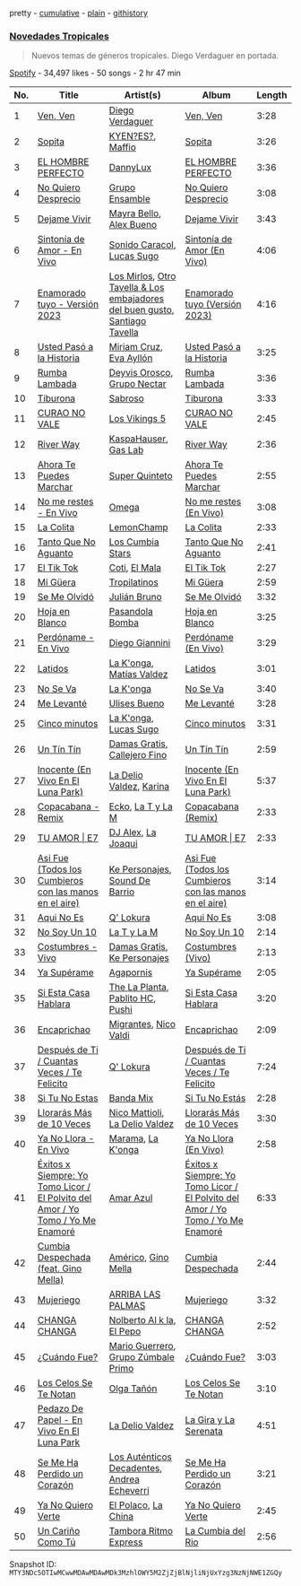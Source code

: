 pretty - [cumulative](/playlists/cumulative/37i9dQZF1DXatk5BgNhCd7.md) - [plain](/playlists/plain/37i9dQZF1DXatk5BgNhCd7) - [githistory](https://github.githistory.xyz/mackorone/spotify-playlist-archive/blob/main/playlists/plain/37i9dQZF1DXatk5BgNhCd7)

### [Novedades Tropicales](https://open.spotify.com/playlist/37i9dQZF1DXatk5BgNhCd7)

> Nuevos temas de géneros tropicales\. Diego Verdaguer en portada.

[Spotify](https://open.spotify.com/user/spotify) - 34,497 likes - 50 songs - 2 hr 47 min

| No. | Title | Artist(s) | Album | Length |
|---|---|---|---|---|
| 1 | [Ven, Ven](https://open.spotify.com/track/2qEzWUMScoin9hn8Gqr0s9) | [Diego Verdaguer](https://open.spotify.com/artist/2UFqwY8A3PLcx8pAkg9g5P) | [Ven, Ven](https://open.spotify.com/album/1UsnZRssUcmZxEQFejIrD7) | 3:28 |
| 2 | [Sopita](https://open.spotify.com/track/4eXzQyAZ4jow5Hh41vqfgb) | [KYEN?ES?](https://open.spotify.com/artist/7clZc3rkBtBtHiZtwmkXXx), [Maffio](https://open.spotify.com/artist/5RzT7CM6Ot0sh0EHefMicV) | [Sopita](https://open.spotify.com/album/7aeqawsfMYRteFQJ3Srl5I) | 3:26 |
| 3 | [EL HOMBRE PERFECTO](https://open.spotify.com/track/5DcVcYoTmUnp90GuRCyfDT) | [DannyLux](https://open.spotify.com/artist/6ElqtIfQsAkEYypgfJIjeK) | [EL HOMBRE PERFECTO](https://open.spotify.com/album/3dtc12UnEQCJ4TSU4lRIAW) | 3:36 |
| 4 | [No Quiero Desprecio](https://open.spotify.com/track/2uEP0198kkNtb9XcCcgoyI) | [Grupo Ensamble](https://open.spotify.com/artist/4qDQBPUMcJUH7BQ9dfJnfI) | [No Quiero Desprecio](https://open.spotify.com/album/49pCAhYUdMAN6j2v6zVKnF) | 3:08 |
| 5 | [Dejame Vivir](https://open.spotify.com/track/1pjgjWlkUmge4Ts8Uog3pN) | [Mayra Bello](https://open.spotify.com/artist/7FVkhdB23Y4MD4zUgUOIG9), [Alex Bueno](https://open.spotify.com/artist/7esCoLcCoCK7FPa9casAH4) | [Dejame Vivir](https://open.spotify.com/album/4SwDz9Tfgbciq7EpAa5ts3) | 3:43 |
| 6 | [Sintonía de Amor \- En Vivo](https://open.spotify.com/track/4Itb8t7D0uFYfQ0xOjfOHF) | [Sonido Caracol](https://open.spotify.com/artist/2QoRWNLJ6A9M8f9F0ovGcM), [Lucas Sugo](https://open.spotify.com/artist/0WnP62TjkFfRrt52yE8zcX) | [Sintonía de Amor \(En Vivo\)](https://open.spotify.com/album/6Tm8kJ7OoHQqSBB99GuhXr) | 4:06 |
| 7 | [Enamorado tuyo \- Versión 2023](https://open.spotify.com/track/7nsoIA3sSrIO0bqJBB3gWl) | [Los Mirlos](https://open.spotify.com/artist/1ga48mxYYI9RuUrWLa3voh), [Otro Tavella & Los embajadores del buen gusto](https://open.spotify.com/artist/6rnhTcBQopDtry97jt9veG), [Santiago Tavella](https://open.spotify.com/artist/6hYVAsBhX1PGAD9UnncaH8) | [Enamorado tuyo \(Versión 2023\)](https://open.spotify.com/album/3SndVvsBM18RDIMzCoOTjP) | 4:16 |
| 8 | [Usted Pasó a la Historia](https://open.spotify.com/track/3mFBfwAZyPP7D2Qy4fm6Ij) | [Miriam Cruz](https://open.spotify.com/artist/4O2mePlghucfEGSsMSmjWL), [Eva Ayllón](https://open.spotify.com/artist/6AQFORISOneOZkh6r1sGS2) | [Usted Pasó a la Historia](https://open.spotify.com/album/4RFjg9u1YXqsTqMf3VV7ky) | 3:25 |
| 9 | [Rumba Lambada](https://open.spotify.com/track/2ORs1yepdE5rwXUCUY1S3K) | [Deyvis Orosco](https://open.spotify.com/artist/4Ys2BviobiudpEXEgVtdlV), [Grupo Nectar](https://open.spotify.com/artist/67ktO6WKPZ0h4cBxSBBoep) | [Rumba Lambada](https://open.spotify.com/album/5PvJo278UOT5wfZx72IqKh) | 3:36 |
| 10 | [Tiburona](https://open.spotify.com/track/5vvVGXpdev0tp8fFP5uCj1) | [Sabroso](https://open.spotify.com/artist/4mKTJIb405EHH5GGfIhaeO) | [Tiburona](https://open.spotify.com/album/7EKTg91qlDQ6kctAx4vRVw) | 3:33 |
| 11 | [CURAO NO VALE](https://open.spotify.com/track/3zejkImC1VAeQwTx3efkI9) | [Los Vikings 5](https://open.spotify.com/artist/2Z7XpwcKmrsYyXZw1SqyZ7) | [CURAO NO VALE](https://open.spotify.com/album/2HllJ5eh4jQmj4DZ7pHeBs) | 2:45 |
| 12 | [River Way](https://open.spotify.com/track/4EvxpwBI1Bnl4NR2xzHpeT) | [KaspaHauser](https://open.spotify.com/artist/2zIhBOpUm3gKL6MOcuc657), [Gas Lab](https://open.spotify.com/artist/2oJeeqyPBtkQJgsZgjFboN) | [River Way](https://open.spotify.com/album/0EBcKYOf7ObZKBqD0RPM1D) | 2:36 |
| 13 | [Ahora Te Puedes Marchar](https://open.spotify.com/track/60xRhsU36jzPkhk9S7cptT) | [Super Quinteto](https://open.spotify.com/artist/4ArkxyeBPg8alE9CcBf86X) | [Ahora Te Puedes Marchar](https://open.spotify.com/album/7J9xRGR8Twh1LXdQdKnPub) | 2:55 |
| 14 | [No me restes \- En Vivo](https://open.spotify.com/track/2IahAkegVhDZOc2agK8cGj) | [Omega](https://open.spotify.com/artist/1iUzrM5MrTizYrOdqVH5bK) | [No me restes \(En Vivo\)](https://open.spotify.com/album/72JhIBL4vCHIPJTyJq0mFW) | 3:08 |
| 15 | [La Colita](https://open.spotify.com/track/5x9zpEfFjb1wRH73LfsKVP) | [LemonChamp](https://open.spotify.com/artist/3Tralte9fDtBGOq8ULPaXn) | [La Colita](https://open.spotify.com/album/5NCvea7iwmoonfxeLiZq5z) | 2:33 |
| 16 | [Tanto Que No Aguanto](https://open.spotify.com/track/3ZNJu3hCpfkV7aDsruXeCW) | [Los Cumbia Stars](https://open.spotify.com/artist/3vK9K7420aB6FXJ32IDD9t) | [Tanto Que No Aguanto](https://open.spotify.com/album/6e3IQYudVXrQPMaIDwQ7S9) | 2:41 |
| 17 | [El Tik Tok](https://open.spotify.com/track/6dhqctc231bFZLZ0UgpMZw) | [Coti](https://open.spotify.com/artist/2I7AGhuHvAzbXh0IuW4UmC), [El Mala](https://open.spotify.com/artist/1LSYfRidvKN3sUXOg8HDWC) | [El Tik Tok](https://open.spotify.com/album/6wK8XuUVv0k8VAl4ur5DfM) | 2:27 |
| 18 | [Mi Güera](https://open.spotify.com/track/7g4UQvbZUdnsnJcWIKRfnd) | [Tropilatinos](https://open.spotify.com/artist/232aQvrL4wdzcJK5tZYydI) | [Mi Güera](https://open.spotify.com/album/0C1tnB5sR13dQK4469kdaY) | 2:59 |
| 19 | [Se Me Olvidó](https://open.spotify.com/track/0JIkVs4IO4RxrvkRp7ICmu) | [Julián Bruno](https://open.spotify.com/artist/4GiUBU5qC374SE66G2wYY2) | [Se Me Olvidó](https://open.spotify.com/album/61Nqhy3GKgEz75fvh65dtM) | 3:32 |
| 20 | [Hoja en Blanco](https://open.spotify.com/track/5Zw0SOXh265z0iltEJHaOk) | [Pasandola Bomba](https://open.spotify.com/artist/5PDgLqcjqJ6UCvy0twzoMJ) | [Hoja en Blanco](https://open.spotify.com/album/6Oov54B9jMLSmU0SBFGyS1) | 3:25 |
| 21 | [Perdóname \- En Vivo](https://open.spotify.com/track/0t6msUQvm0cylx9iCahqKU) | [Diego Giannini](https://open.spotify.com/artist/0Wb8Pu3pQBRYRhuc9yRZOU) | [Perdóname \(En Vivo\)](https://open.spotify.com/album/7DJP5etyiVr18Md1dygvTJ) | 3:29 |
| 22 | [Latidos](https://open.spotify.com/track/2WFrChyI5KlmxunG45Sqws) | [La K'onga](https://open.spotify.com/artist/3ghRXw2nUEH2THaL82hw8R), [Matías Valdez](https://open.spotify.com/artist/6SGCqG5HEr5gFZR9ct8wID) | [Latidos](https://open.spotify.com/album/307d2X9AdbxbyFd008xmn7) | 3:01 |
| 23 | [No Se Va](https://open.spotify.com/track/44VMZB1D8fovWxdDIwIPo6) | [La K'onga](https://open.spotify.com/artist/3ghRXw2nUEH2THaL82hw8R) | [No Se Va](https://open.spotify.com/album/7Cn5f97ZxIoUwstXEtWaTJ) | 3:40 |
| 24 | [Me Levanté](https://open.spotify.com/track/0VyS8re7IhTDbpZmKrKfv2) | [Ulises Bueno](https://open.spotify.com/artist/2UqRkW2wfEkZmyvKyTTv2W) | [Me Levanté](https://open.spotify.com/album/2mHs7EdBXg7dMkFvDMZC9d) | 3:28 |
| 25 | [Cinco minutos](https://open.spotify.com/track/4M7gtZi4Tai6gJMIkNzWcC) | [La K'onga](https://open.spotify.com/artist/3ghRXw2nUEH2THaL82hw8R), [Lucas Sugo](https://open.spotify.com/artist/0WnP62TjkFfRrt52yE8zcX) | [Cinco minutos](https://open.spotify.com/album/2q2u75ecRs9D2IhKY2bo1R) | 3:31 |
| 26 | [Un Tín Tín](https://open.spotify.com/track/2gRN8dGLqnpj0TKoGE8sb5) | [Damas Gratis](https://open.spotify.com/artist/3YeBTR1Q1rUxKguz4jP6UV), [Callejero Fino](https://open.spotify.com/artist/6GRwwWAtmusrgAL5JF9Dfr) | [Un Tín Tín](https://open.spotify.com/album/4a5QcsvWyKziBN7cNw1E5b) | 2:59 |
| 27 | [Inocente \(En Vivo En El Luna Park\)](https://open.spotify.com/track/6qM2i722HNgqvpNBwYzKIk) | [La Delio Valdez](https://open.spotify.com/artist/3tzacGOmngxUV8W8lU9h3Q), [Karina](https://open.spotify.com/artist/1QZuAtDYNrk2QMogJulsyq) | [Inocente \(En Vivo En El Luna Park\)](https://open.spotify.com/album/2HsF8RzCLIH8Mz5dt1mSrf) | 5:37 |
| 28 | [Copacabana \- Remix](https://open.spotify.com/track/5QNPsYAr31UzNJ0NlsYPVQ) | [Ecko](https://open.spotify.com/artist/2Jb9jVnCpWkXtoGznFJ6bF), [La T y La M](https://open.spotify.com/artist/1FxPMQ9A0882eNDx3ZkD6B) | [Copacabana \(Remix\)](https://open.spotify.com/album/3FBdw6cz2xafwzvukIVtuy) | 2:33 |
| 29 | [TU AMOR \| E7](https://open.spotify.com/track/3N6rAKpPraBOZqn9RhSrz0) | [DJ Alex](https://open.spotify.com/artist/7ygNQCdpQWW7iSWAxDhvhI), [La Joaqui](https://open.spotify.com/artist/60XHOAhvEBiV6BGBOv8ClM) | [TU AMOR \| E7](https://open.spotify.com/album/772pSj9TMLYJoULLYIEVBX) | 2:33 |
| 30 | [Asi Fue \(Todos los Cumbieros con las manos en el aire\)](https://open.spotify.com/track/1TqVbvwPmESLvgkueeJI4V) | [Ke Personajes](https://open.spotify.com/artist/06Q5VlSAku57lFzyME3HrM), [Sound De Barrio](https://open.spotify.com/artist/6jz0DkcaOtGlaNOA67rzIU) | [Asi Fue \(Todos los Cumbieros con las manos en el aire\)](https://open.spotify.com/album/1jnDr8K9IxgrZM94g6fXD1) | 3:14 |
| 31 | [Aqui No Es](https://open.spotify.com/track/7xUuyJLGZg0osGSxhlI8MV) | [Q' Lokura](https://open.spotify.com/artist/7dlkBH23ERFXxuNoMHq94Y) | [Aqui No Es](https://open.spotify.com/album/39ONwIdsefek7bPlFV75an) | 3:08 |
| 32 | [No Soy Un 10](https://open.spotify.com/track/3S3WhDTKcVtuRfWfJulLuE) | [La T y La M](https://open.spotify.com/artist/1FxPMQ9A0882eNDx3ZkD6B) | [No Soy Un 10](https://open.spotify.com/album/1w15wkI8Fnelrb4dMkCiFr) | 2:14 |
| 33 | [Costumbres \- Vivo](https://open.spotify.com/track/6HT88WDVwEJiHEbPuQ5XcB) | [Damas Gratis](https://open.spotify.com/artist/3YeBTR1Q1rUxKguz4jP6UV), [Ke Personajes](https://open.spotify.com/artist/06Q5VlSAku57lFzyME3HrM) | [Costumbres \(Vivo\)](https://open.spotify.com/album/5bF1CFdbRtYvsCbVro137h) | 2:13 |
| 34 | [Ya Supérame](https://open.spotify.com/track/0jPKUwIK6xiB5xZWXoYGXk) | [Agapornis](https://open.spotify.com/artist/27Yc5RzJf27tJfqezJnHY1) | [Ya Supérame](https://open.spotify.com/album/7yMrWYOXO2U8ZTl8DT8sE1) | 2:05 |
| 35 | [Si Esta Casa Hablara](https://open.spotify.com/track/2F3j0BgLcRjuAd7gAvrlQp) | [The La Planta](https://open.spotify.com/artist/4oZolC0sCwCAKqsNXfRlVS), [Pablito HC](https://open.spotify.com/artist/3VGOer5eApPF1qsyYXlMFT), [Pushi](https://open.spotify.com/artist/1l6UgL5G16tId4qoYH8qJn) | [Si Esta Casa Hablara](https://open.spotify.com/album/7JTFZ8I4RPHodlhmX2faiP) | 3:20 |
| 36 | [Encaprichao](https://open.spotify.com/track/1d2UAejVm1DMf78pfick1d) | [Migrantes](https://open.spotify.com/artist/48R2gYdPKtfnfKAzhSVPUx), [Nico Valdi](https://open.spotify.com/artist/0uxYECT7XqHNccQAg5Uhe4) | [Encaprichao](https://open.spotify.com/album/0kfRkigR4yiYk7dKVBVfCz) | 2:09 |
| 37 | [Después de Ti / Cuantas Veces / Te Felicito](https://open.spotify.com/track/7b4hZRdUXRgCWJxQZhA7Kf) | [Q' Lokura](https://open.spotify.com/artist/7dlkBH23ERFXxuNoMHq94Y) | [Después de Ti / Cuantas Veces / Te Felicito](https://open.spotify.com/album/1wGqGNxHO2R8jIYNh3Y6TF) | 7:24 |
| 38 | [Si Tu No Estas](https://open.spotify.com/track/3pgPOehuHA8I85GN7YfpiR) | [Banda Mix](https://open.spotify.com/artist/6D5yvbvtW8ogLKkNWFsDDv) | [Si Tu No Estás](https://open.spotify.com/album/45lk2mZV4w5IKtcvdmErAU) | 2:28 |
| 39 | [Llorarás Más de 10 Veces](https://open.spotify.com/track/10VUJfqV8GGuJovH0x9Q4e) | [Nico Mattioli](https://open.spotify.com/artist/6WVAHhEnELJ0NI11yZu9j1), [La Delio Valdez](https://open.spotify.com/artist/3tzacGOmngxUV8W8lU9h3Q) | [Llorarás Más de 10 Veces](https://open.spotify.com/album/5NmYayaP0sr0anmXO9D8hz) | 3:30 |
| 40 | [Ya No Llora \- En Vivo](https://open.spotify.com/track/0wW9gBzVnskOA1xqDXvsVb) | [Marama](https://open.spotify.com/artist/4GepMkTgrIZECoCC55vqjW), [La K'onga](https://open.spotify.com/artist/3ghRXw2nUEH2THaL82hw8R) | [Ya No Llora \(En Vivo\)](https://open.spotify.com/album/587zI6AqCzZv9ZItyl8h6S) | 2:58 |
| 41 | [Éxitos x Siempre: Yo Tomo Licor / El Polvito del Amor / Yo Tomo / Yo Me Enamoré](https://open.spotify.com/track/66ykf0soCVZkZ06TNM9amH) | [Amar Azul](https://open.spotify.com/artist/04TVfWdJWbfH0FOT2zA1Tg) | [Éxitos x Siempre: Yo Tomo Licor / El Polvito del Amor / Yo Tomo / Yo Me Enamoré](https://open.spotify.com/album/0YaCH7Jn1POPciuotWpZcV) | 6:33 |
| 42 | [Cumbia Despechada \(feat\. Gino Mella\)](https://open.spotify.com/track/0i38plpKu7S0NCIh8PfcFM) | [Américo](https://open.spotify.com/artist/6eUAVH8tSq8WSJGPLeDN9c), [Gino Mella](https://open.spotify.com/artist/7HYJrA3HSTNDmkl5pylhaY) | [Cumbia Despechada](https://open.spotify.com/album/6LW0dk5JXVmNLHOCIzoim2) | 2:44 |
| 43 | [Mujeriego](https://open.spotify.com/track/2vPg7rh3zgQ587xjODXF4S) | [ARRIBA LAS PALMAS](https://open.spotify.com/artist/3UwhcTFnEvxWVudjilDwu2) | [Mujeriego](https://open.spotify.com/album/6Y9bY68cLZTtx9wE6qpmE0) | 3:32 |
| 44 | [CHANGA CHANGA](https://open.spotify.com/track/1PXGxJyHj8mGqnoOOh3Qy6) | [Nolberto Al k la](https://open.spotify.com/artist/0y2UIyqXN4KctxsMLgSMhm), [El Pepo](https://open.spotify.com/artist/2zCQFd804DNH07QAI3xa25) | [CHANGA CHANGA](https://open.spotify.com/album/4WzDDha7t7nCAOuhVrCCOo) | 2:52 |
| 45 | [¿Cuándo Fue?](https://open.spotify.com/track/36fNjfXKRLPKPMFE5uUEeC) | [Mario Guerrero](https://open.spotify.com/artist/6olBVa8DSbt2M0FAR7AAkI), [Grupo Zúmbale Primo](https://open.spotify.com/artist/7hwlbJCUBQksiqlloB6x9K) | [¿Cuándo Fue?](https://open.spotify.com/album/6v4OyrvQr0S4suTr5RUqHP) | 3:03 |
| 46 | [Los Celos Se Te Notan](https://open.spotify.com/track/66YC8rcYpImTugAA2m2yUb) | [Olga Tañón](https://open.spotify.com/artist/4pv1Jo4PbYI8LMADJoTWjE) | [Los Celos Se Te Notan](https://open.spotify.com/album/2zg7DDi8vJ2gYy4wq2n1TG) | 3:10 |
| 47 | [Pedazo De Papel \- En Vivo En El Luna Park](https://open.spotify.com/track/5YvQDYGtXIbyWu6hH1FFXY) | [La Delio Valdez](https://open.spotify.com/artist/3tzacGOmngxUV8W8lU9h3Q) | [La Gira y La Serenata](https://open.spotify.com/album/4aL7XH9coMCuXOSwdjVI1n) | 4:51 |
| 48 | [Se Me Ha Perdido un Corazón](https://open.spotify.com/track/6OfrAyy51UhReRVKm4O4gO) | [Los Auténticos Decadentes](https://open.spotify.com/artist/3HrbmsYpKjWH1lzhad7alj), [Andrea Echeverri](https://open.spotify.com/artist/56WwKhBsxrWjpwXvJVLAjZ) | [Se Me Ha Perdido un Corazón](https://open.spotify.com/album/3sHqU9KQzlVj6Mm00Irtah) | 3:21 |
| 49 | [Ya No Quiero Verte](https://open.spotify.com/track/3eUtQSdde3wNmXOW2OESKi) | [El Polaco](https://open.spotify.com/artist/3ucYybVr1mTuB04HtoBDCc), [La China](https://open.spotify.com/artist/7fRUttEpuIdM0JzPaCMwVO) | [Ya No Quiero Verte](https://open.spotify.com/album/7LgHocBu4JUghhlAJqgNrS) | 2:45 |
| 50 | [Un Cariño Como Tú](https://open.spotify.com/track/5lqx77IWT3PSISWtGc23gd) | [Tambora Ritmo Express](https://open.spotify.com/artist/5XmFilREaCbdcCcMgLVme6) | [La Cumbia del Rio](https://open.spotify.com/album/48RJmdRNiorzVVEIf4LCFs) | 2:56 |

Snapshot ID: `MTY3NDc5OTIwMCwwMDAwMDAwMDk3MzhlOWY5M2ZjZjBlNjliNjUxYzg3NzNjNWE1ZGQy`
